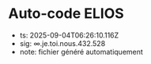 # Auto-code ELIOS
- ts: 2025-09-04T06:26:10.116Z
- sig: ∞.je.toi.nous.432.528
- note: fichier généré automatiquement